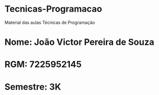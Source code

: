 # Tecnicas-Programacao
Material das aulas Técnicas de Programação
# Nome: João Victor Pereira de Souza
# RGM: 7225952145
# Semestre: 3K
